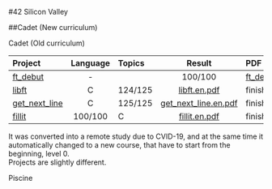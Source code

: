 #42 Silicon Valley

##Cadet (New curriculum)

Cadet (Old curriculum)


|Project|Language|Topics|Result|PDF|Status|
|:--|:--:|:--|:--:|:--|:--:|
|[ft_debut]|-||100/100|[ft_debut.en.pdf]|finish|
|[libft]|C|124/125|[libft.en.pdf]|finish|
|[get_next_line]|C|125/125|[get_next_line.en.pdf]|finish|
|[fillit]|100/100|C|[fillit.en.pdf]|finish|

[ft_debut]: https://github.com/lisy0123/42/tree/master/Cadet_old/ft_debut
[libft]: https://github.com/lisy0123/42/tree/master/Cadet_old/libft
[get_next_line]: https://github.com/lisy0123/42/tree/master/Cadet_old/get_next_line
[fillit]: https://github.com/lisy0123/42/tree/master/Cadet_old/fillit

[ft_debut.en.pdf]: https://github.com/lisy0123/42/blob/master/Cadet_old/PDF/ft_debut.en.pdf
[libft.en.pdf]: https://github.com/lisy0123/42/blob/master/Cadet_old/PDF/libft.en.pdf
[get_next_line.en.pdf]: https://github.com/lisy0123/42/blob/master/Cadet_old/PDF/get_next_line.en.pdf
[fillit.en.pdf]: https://github.com/lisy0123/42/blob/master/Cadet_old/PDF/fillit.en.pdf

It was converted into a remote study due to CVID-19, and at the same time it automatically changed to a new course, that have to start from the beginning, level 0.   
Projects are slightly different.   

Piscine

<!--stackedit_data:
eyJoaXN0b3J5IjpbLTg2OTc3MTEwXX0=
-->